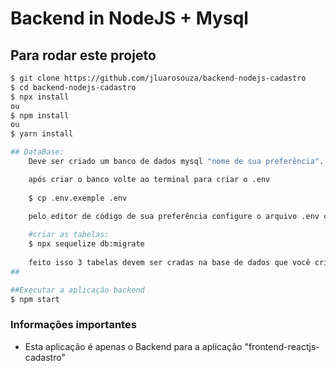 # Backend in NodeJS + Mysql


## Para rodar este projeto

```bash
$ git clone https://github.com/jluarosouza/backend-nodejs-cadastro
$ cd backend-nodejs-cadastro
$ npx install 
ou 
$ npm install 
ou 
$ yarn install

## DataBase:
    Deve ser criado um banco de dados mysql "nome de sua preferência".

    após criar o banco volte ao terminal para criar o .env 
    
    $ cp .env.exemple .env
    
    pelo editor de código de sua preferência configure o arquivo .env com as credenciais de seu banco mysql.

    #criar as tabelas:
    $ npx sequelize db:migrate
    
    feito isso 3 tabelas devem ser cradas na base de dados que você criou e configurou no .env
##

##Executar a aplicação backend
$ npm start

```

### Informações importantes
 - Esta aplicação é apenas o Backend para a aplicação "frontend-reactjs-cadastro"
